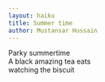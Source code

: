 ```yaml
---
layout: haiku
title: Summer time
author: Mustansar Hussain
---
```


Parky summertime<br>
A black amazing tea eats<br>
watching the biscuit<br>
